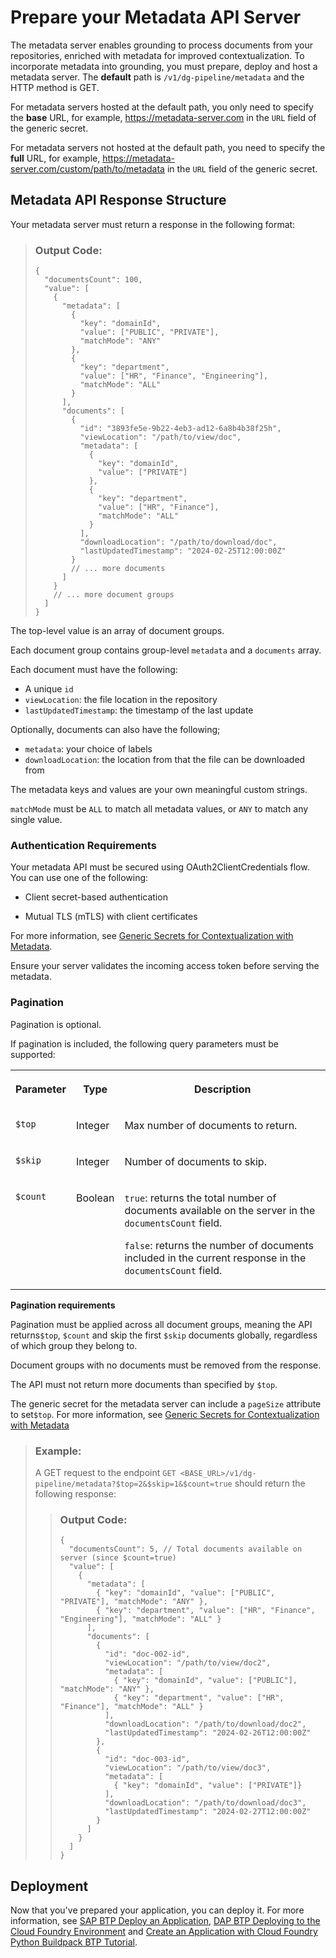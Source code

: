 <!-- loio23a0741eafae40cd81bae22d1a12c812 -->

# Prepare your Metadata API Server

The metadata server enables grounding to process documents from your repositories, enriched with metadata for improved contextualization. To incorporate metadata into grounding, you must prepare, deploy and host a metadata server. The **default** path is `/v1/dg-pipeline/metadata` and the HTTP method is GET.

For metadata servers hosted at the default path, you only need to specify the **base** URL, for example, https://metadata-server.com in the `URL` field of the generic secret.

For metadata servers not hosted at the default path, you need to specify the **full** URL, for example, https://metadata-server.com/custom/path/to/metadata in the `URL` field of the generic secret.



<a name="loio23a0741eafae40cd81bae22d1a12c812__section_hh5_h23_cgc"/>

## Metadata API Response Structure

Your metadata server must return a response in the following format:

> ### Output Code:  
> ```
> {
>   "documentsCount": 100,
>   "value": [
>     {
>       "metadata": [
>         {
>           "key": "domainId",
>           "value": ["PUBLIC", "PRIVATE"],
>           "matchMode": "ANY"
>         },
>         {
>           "key": "department",
>           "value": ["HR", "Finance", "Engineering"],
>           "matchMode": "ALL"
>         }
>       ],
>       "documents": [
>         {
>           "id": "3893fe5e-9b22-4eb3-ad12-6a8b4b38f25h",
>           "viewLocation": "/path/to/view/doc",
>           "metadata": [
>             {
>               "key": "domainId",
>               "value": ["PRIVATE"]
>             },
>             {
>               "key": "department",
>               "value": ["HR", "Finance"],
>               "matchMode": "ALL"
>             }
>           ],
>           "downloadLocation": "/path/to/download/doc",
>           "lastUpdatedTimestamp": "2024-02-25T12:00:00Z"
>         }
>         // ... more documents
>       ]
>     }
>     // ... more document groups
>   ]
> }
> ```

The top-level value is an array of document groups.

Each document group contains group-level `metadata` and a `documents` array.

Each document must have the following:

-   A unique `id`
-   `viewLocation`: the file location in the repository
-   `lastUpdatedTimestamp`: the timestamp of the last update

Optionally, documents can also have the following;

-   `metadata`: your choice of labels
-   `downloadLocation`: the location from that the file can be downloaded from

The metadata keys and values are your own meaningful custom strings.

`matchMode` must be `ALL` to match all metadata values, or `ANY` to match any single value.



### Authentication Requirements

Your metadata API must be secured using OAuth2ClientCredentials flow. You can use one of the following:

-   Client secret-based authentication

-   Mutual TLS \(mTLS\) with client certificates


For more information, see [Generic Secrets for Contextualization with Metadata](generic-secrets-for-contextualization-with-metadata-dade07e.md).

Ensure your server validates the incoming access token before serving the metadata.





### Pagination

Pagination is optional.

If pagination is included, the following query parameters must be supported:


<table>
<tr>
<th valign="top">

Parameter

</th>
<th valign="top">

Type

</th>
<th valign="top">

Description

</th>
</tr>
<tr>
<td valign="top">

`$top` 

</td>
<td valign="top">

Integer

</td>
<td valign="top">

Max number of documents to return.

</td>
</tr>
<tr>
<td valign="top">

`$skip` 

</td>
<td valign="top">

Integer

</td>
<td valign="top">

Number of documents to skip.

</td>
</tr>
<tr>
<td valign="top">

`$count` 

</td>
<td valign="top">

Boolean

</td>
<td valign="top">

`true`: returns the total number of documents available on the server in the `documentsCount` field.

`false`: returns the number of documents included in the current response in the `documentsCount` field.

</td>
</tr>
</table>

**Pagination requirements** 

Pagination must be applied across all document groups, meaning the API returns`$top`, `$count` and skip the first `$skip` documents globally, regardless of which group they belong to.

Document groups with no documents must be removed from the response.

The API must not return more documents than specified by `$top`.

The generic secret for the metadata server can include a `pageSize` attribute to set`$top`. For more information, see [Generic Secrets for Contextualization with Metadata](generic-secrets-for-contextualization-with-metadata-dade07e.md)

> ### Example:  
> A GET request to the endpoint `GET <BASE_URL>/v1/dg-pipeline/metadata?$top=2&$skip=1&$count=true` should return the following response:
> 
> > ### Output Code:  
> > ```
> > {
> >   "documentsCount": 5, // Total documents available on server (since $count=true)
> >   "value": [
> >     {
> >       "metadata": [
> >         { "key": "domainId", "value": ["PUBLIC", "PRIVATE"], "matchMode": "ANY" },
> >         { "key": "department", "value": ["HR", "Finance", "Engineering"], "matchMode": "ALL" }
> >       ],
> >       "documents": [
> >         {
> >           "id": "doc-002-id",
> >           "viewLocation": "/path/to/view/doc2",
> >           "metadata": [
> >             { "key": "domainId", "value": ["PUBLIC"], "matchMode": "ANY" },
> >             { "key": "department", "value": ["HR", "Finance"], "matchMode": "ALL" }
> >           ],
> >           "downloadLocation": "/path/to/download/doc2",
> >           "lastUpdatedTimestamp": "2024-02-26T12:00:00Z"
> >         },
> >         {
> >           "id": "doc-003-id",
> >           "viewLocation": "/path/to/view/doc3",
> >           "metadata": [
> >             { "key": "domainId", "value": ["PRIVATE"]}
> >           ],
> >           "downloadLocation": "/path/to/download/doc3",
> >           "lastUpdatedTimestamp": "2024-02-27T12:00:00Z"
> >         }
> >       ]
> >     }
> >   ]
> > }
> > ```



<a name="loio23a0741eafae40cd81bae22d1a12c812__section_ubb_db3_cgc"/>

## Deployment

Now that you've prepared your application, you can deploy it. For more information, see [SAP BTP Deploy an Application](https://help.sap.com/docs/btp/sap-business-technology-platform/deploy-application?locale=en-US), [DAP BTP Deploying to the Cloud Foundry Environment](https://help.sap.com/docs/btp/sap-business-technology-platform/deploying-to-cloud-foundry-environment) and [Create an Application with Cloud Foundry Python Buildpack BTP Tutorial](https://developers.sap.com/tutorials/btp-cf-buildpacks-python-create.html).

